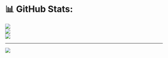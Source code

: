 # 📊 GitHub Stats:
![](https://github-readme-stats.vercel.app/api?username=williamLesmes&theme=dark&hide_border=false&include_all_commits=false&count_private=false)<br/>
![](https://github-readme-streak-stats.herokuapp.com/?user=williamLesmes&theme=dark&hide_border=false)<br/>
![](https://github-readme-stats.vercel.app/api/top-langs/?username=williamLesmes&theme=dark&hide_border=false&include_all_commits=false&count_private=false&layout=compact)

---
[![](https://visitcount.itsvg.in/api?id=williamLesmes&icon=0&color=0)](https://visitcount.itsvg.in)

<!-- Proudly created with GPRM ( https://gprm.itsvg.in ) -->
